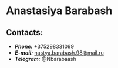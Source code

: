 # Anastasiya Barabash

## **Contacts**:
* ***Phone:*** +375298331099
* ***E-mail:*** nastya.barabash.98@mail.ru
* ***Telegram:*** @Nbarabaash
